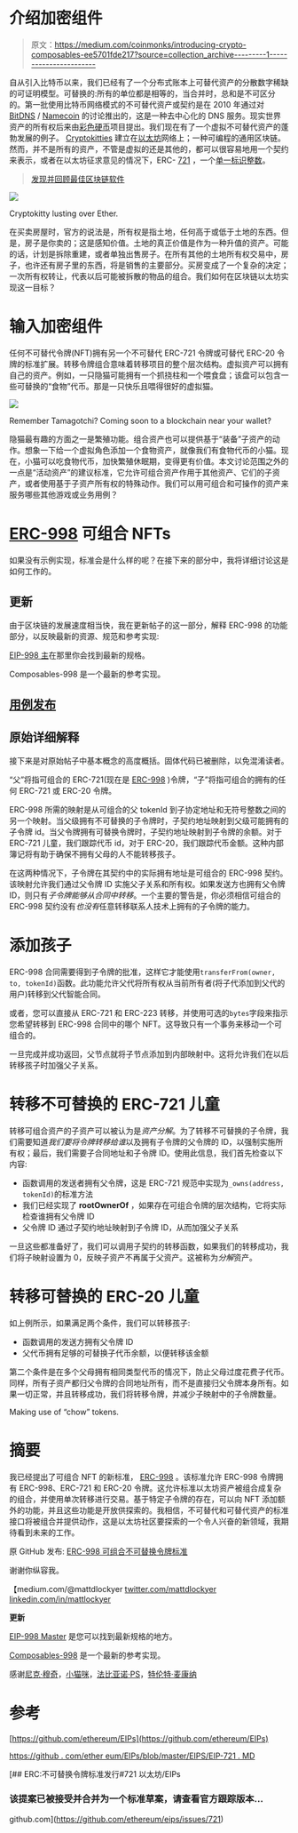 # 介绍加密组件

> 原文：<https://medium.com/coinmonks/introducing-crypto-composables-ee5701fde217?source=collection_archive---------1----------------------->

自从引入比特币以来，我们已经有了一个分布式账本上可替代资产的分散数字稀缺的可证明模型。可替换的:所有的单位都是相等的，当合并时，总和是不可区分的。第一批使用比特币网络模式的不可替代资产或契约是在 2010 年通过对 [BitDNS](https://en.bitcoin.it/wiki/BitDNS) / [Namecoin](https://en.wikipedia.org/wiki/Namecoin) 的讨论推出的，这是一种去中心化的 DNS 服务。现实世界资产的所有权后来由[彩色硬币](https://en.bitcoin.it/wiki/Colored_Coins)项目提出。我们现在有了一个虚拟不可替代资产的蓬勃发展的例子。 [Cryptokitties](https://www.cryptokitties.co/) 建立在[以太坊](http://ethereumfoundation.org/)网络上；一种可编程的通用区块链。然而，并不是所有的资产，不管是虚拟的还是其他的，都可以很容易地用一个契约来表示，或者在以太坊征求意见的情况下，ERC- [721](https://github.com/ethereum/eips/issues/721) ，一个[单一标识整数](/crypto-currently/the-anatomy-of-erc721-e9db77abfc24)。

> [发现并回顾最佳区块链软件](https://coincodecap.com)

![](img/804d791ae42c97af02cbe515c9220683.png)

Cryptokitty lusting over Ether.

在买卖房屋时，官方的说法是，所有权是指土地，任何高于或低于土地的东西。但是，房子是你卖的；这是感知价值。土地的真正价值是作为一种升值的资产。可能的话，计划是拆除重建，或者单独出售房子。在所有其他的土地所有权交易中，房子，也许还有房子里的东西，将是销售的主要部分。买房变成了一个复杂的决定；一次所有权转让，代表以后可能被拆散的物品的组合。我们如何在区块链以太坊实现这一目标？

# 输入加密组件

任何不可替代令牌(NFT)拥有另一个不可替代 ERC-721 令牌或可替代 ERC-20 令牌的标准扩展。转移令牌组合意味着转移项目的整个层次结构。虚拟资产可以拥有自己的资产。例如，一只隐猫可能拥有一个抓挠柱和一个喂食盘；该盘可以包含一些可替换的“食物”代币。那是一只快乐且喂得很好的虚拟猫。

![](img/dfa166477f1b7f41cef7095a2b475cb8.png)

Remember Tamagotchi? Coming soon to a blockchain near your wallet?

隐猫最有趣的方面之一是繁殖功能。组合资产也可以提供基于“装备”子资产的动作。想象一下给一个虚拟角色添加一个食物资产，就像我们有食物代币的小猫。现在，小猫可以吃食物代币，加快繁殖休眠期，变得更有价值。本文讨论范围之外的一点是“活动资产”的建议标准，它允许可组合资产作用于其他资产、它们的子资产，或者使用基于子资产所有权的特殊动作。我们可以用可组合和可操作的资产来服务哪些其他游戏或业务用例？

# [ERC-998](https://github.com/ethereum/EIPs/issues/998) 可组合 NFTs

如果没有示例实现，标准会是什么样的呢？在接下来的部分中，我将详细讨论这是如何工作的。

## 更新

由于区块链的发展速度相当快，我在更新帖子的这一部分，解释 ERC-998 的功能部分，以反映最新的资源、规范和参考实现:

[EIP-998 主](https://github.com/ethereum/EIPs/blob/master/EIPS/eip-998.md)在那里你会找到最新的规格。

Composables-998 是一个最新的参考实现。

## [用例发布](/coinmonks/crypto-composables-building-blocks-and-applications-65902709298c)

## 原始详细解释

接下来是对原始帖子中基本概念的高度概括。固体代码已被删除，以免混淆读者。

“父”将指可组合的 ERC-721(现在是 [ERC-998](https://github.com/ethereum/EIPs/issues/998) )令牌，“子”将指可组合的拥有的任何 ERC-721 或 ERC-20 令牌。

ERC-998 所需的映射是从可组合的父 tokenId 到子协定地址和无符号整数之间的另一个映射。当父级拥有不可替换的子令牌时，子契约地址映射到父级可能拥有的子令牌 id。当父令牌拥有可替换令牌时，子契约地址映射到子令牌的余额。对于 ERC-721 儿童，我们跟踪代币 id，对于 ERC-20，我们跟踪代币金额。这种内部簿记将有助于确保不拥有父母的人不能转移孩子。

在这两种情况下，子令牌在其契约中的实际拥有地址是可组合的 ERC-998 契约。该映射允许我们通过父令牌 ID 实施父子关系和所有权。如果发送方也拥有父令牌 ID，则只有*子令牌能够从合同中转移*。一个主要的警告是，你必须相信可组合的 ERC-998 契约没有*也没有*任意转移联系人技术上拥有的子令牌的能力。

# 添加孩子

ERC-998 合同需要得到子令牌的批准，这样它才能使用`transferFrom(owner, to, tokenId)`函数。此功能允许父代将所有权从当前所有者(将子代添加到父代的用户)转移到父代智能合同。

或者，您可以直接从 ERC-721 和 ERC-223 转移，并使用可选的`bytes`字段来指示您希望转移到 ERC-998 合同中的哪个 NFT。这导致只有一个事务来移动一个可组合的。

一旦完成并成功返回，父节点就将子节点添加到内部映射中。这将允许我们在以后转移孩子时加强父子关系。

# 转移不可替换的 ERC-721 儿童

转移可组合资产的子资产可以被认为是*资产分解*。为了转移不可替换的子令牌，我们需要知道*我们要将令牌转移给谁*以及拥有子令牌的父令牌的 ID，以强制实施所有权；最后，我们需要子合同地址和子令牌 ID。使用此信息，我们首先检查以下内容:

*   函数调用的发送者拥有父令牌，这是 ERC-721 规范中实现为`_owns(address, tokenId)`的标准方法
*   我们已经实现了 **rootOwnerOf** ，如果存在可组合令牌的层次结构，它将实际检查谁拥有父令牌 ID
*   父令牌 ID 通过子契约地址映射到子令牌 ID，从而加强父子关系

一旦这些都准备好了，我们可以调用子契约的转移函数，如果我们的转移成功，我们将子映射设置为 0，反映子资产不再属于父资产。这被称为*分解*资产。

# 转移可替换的 ERC-20 儿童

如上例所示，如果满足两个条件，我们可以转移孩子:

*   函数调用的发送方拥有父令牌 ID
*   父代币拥有足够的可替换子代币余额，以便转移该金额

第二个条件是在多个父母拥有相同类型代币的情况下，防止父母过度花费子代币。同样，所有子资产都归父令牌的合同地址所有，而不是直接归父令牌本身所有。如果一切正常，并且转移成功，我们将转移令牌，并减少子映射中的子令牌数量。

Making use of “chow” tokens.

# 摘要

我已经提出了可组合 NFT 的新标准， [ERC-998](https://github.com/ethereum/EIPs/issues/998) 。该标准允许 ERC-998 令牌拥有 ERC-998、ERC-721 和 ERC-20 令牌。这允许标准以太坊资产被组合成复杂的组合，并使用单次转移进行交易。基于特定子令牌的存在，可以向 NFT 添加额外的功能，并且这些功能是开放供探索的。我相信，不可替代和可替代资产的标准接口将被组合并提供动作，这是以太坊社区要探索的一个令人兴奋的新领域，我期待看到未来的工作。

原 GitHub 发布: [ERC-998 可组合不可替换令牌标准](https://github.com/ethereum/EIPs/issues/998)

谢谢你纵容我。

【medium.com/@mattdlockyer
[twitter.com/mattdlockyer](https://twitter.com/mattdlockyer)
[linkedin.com/in/mattlockyer](https://linkedin.com/in/mattlockyer)

**更新**

[EIP-998 Master](https://github.com/ethereum/EIPs/blob/master/EIPS/eip-998.md) 是您可以找到最新规格的地方。

[Composables-998](https://github.com/mattlockyer/composables-998/) 是一个最新的参考实现。

感谢[尼克·穆奇](https://medium.com/u/ca7b1065d06a?source=post_page-----ee5701fde217--------------------------------)，[小猫咪](https://medium.com/u/c8b1419b5d28?source=post_page-----ee5701fde217--------------------------------)，[法比亚诺·PS](https://medium.com/u/4f05d7e799e0?source=post_page-----ee5701fde217--------------------------------)，[特伦特·麦康纳](https://medium.com/u/f1cb98e196bc?source=post_page-----ee5701fde217--------------------------------)

# 参考

[https://github.com/ethereum/EIPs](https://github.com/ethereum/EIPs)

[https://github . com/ether eum/EIPs/blob/master/EIPS/EIP-721 . MD](https://github.com/ethereum/EIPs/blob/master/EIPS/eip-721.md)

[](https://github.com/ethereum/eips/issues/721) [## ERC:不可替换令牌标准发行#721 以太坊/EIPs

### 该提案已被接受并合并为一个标准草案，请查看官方跟踪版本…

github.com](https://github.com/ethereum/eips/issues/721)